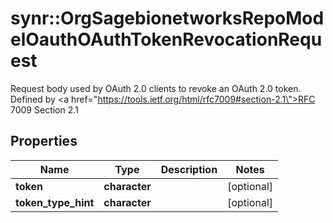 # synr::OrgSagebionetworksRepoModelOauthOAuthTokenRevocationRequest

Request body used by OAuth 2.0 clients to revoke an OAuth 2.0 token. Defined by <a href=\"https://tools.ietf.org/html/rfc7009#section-2.1\">RFC 7009 Section 2.1</a>

## Properties
Name | Type | Description | Notes
------------ | ------------- | ------------- | -------------
**token** | **character** |  | [optional] 
**token_type_hint** | **character** |  | [optional] 


